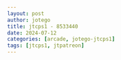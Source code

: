 ```yaml
---
layout: post
author: jotego
title: jtcps1 - 8533440
date: 2024-07-12
categories: [arcade, jotego-jtcps1]
tags: [jtcps1, jtpatreon]
---
```


